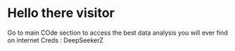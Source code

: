 # Hello there visitor

Go to main COde section to access the best data analysis you will ever find on internet
Creds : DeepSeekerZ